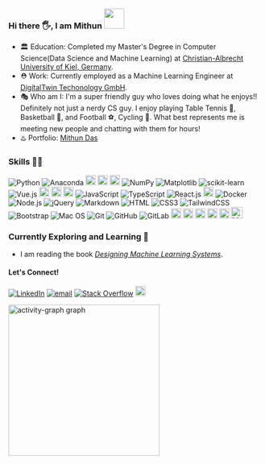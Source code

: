 ### Hi there 🖐, I am  **Mithun**  <img height="40" src="https://raw.githubusercontent.com/innng/innng/master/assets/kyubey.gif"/> 



- 🏛️ Education: Completed my Master's Degree in Computer Science(Data Science and Machine Learning) at [Christian-Albrecht University of Kiel, Germany](https://www.uni-kiel.de/de/).
- ⛑️ Work: Currently employed as a Machine Learning Engineer at [DigitalTwin Techonology GmbH](https://www.digitaltwin.technology/).
- 🎭 Who am I: I'm a super friendly guy who loves doing what he enjoys!! Definitely not just a nerdy CS guy. I enjoy playing Table Tennis 🏓, Basketball 🏀, and Football ⚽, Cycling 🚴. What best represents me is meeting new people and chatting with them for hours!
- ♨️ Portfolio: [Mithun Das](https://www.linkedin.com/in/mithun-das-2a179614a/)


### Skills 👨‍💻

![Python](https://img.shields.io/badge/Python-3776AB?style=flat-square&logo=python&logoColor=white)
![Anaconda](https://img.shields.io/badge/Anaconda-%2344A833.svg?style=flat-square&logo=anaconda&logoColor=white)
<img src="https://img.shields.io/badge/Colab-F9AB00?style=for-the-badge&logo=googlecolab&color=525252" alt="Colab" height="20">
<img src="https://img.shields.io/badge/TensorFlow-FF6F00?style=for-the-badge&logo=tensorflow&logoColor=white" alt="TensorFlow" height="20">
<img src="https://img.shields.io/badge/FastAPI-005571?style=for-the-badge&logo=fastapi" alt="fastapi" height="20">
![NumPy](https://img.shields.io/badge/numpy-%23013243.svg?style=flat-square&logo=numpy&logoColor=white)
![Matplotlib](https://img.shields.io/badge/Matplotlib-%23ffffff.svg?style=flat-square&logo=Matplotlib&logoColor=black)
![scikit-learn](https://img.shields.io/badge/scikit--learn-%23F7931E.svg?style=flat-square&logo=scikit-learn&logoColor=white)
![Vue.js](https://img.shields.io/badge/Vue.js-35495E?style=flat-square&logo=vue.js&logoColor=4FC08D)
<img src="https://img.shields.io/badge/fastapi-109989?style=for-the-badge&logo=FASTAPI&logoColor=white" alt="FASTAPI" height="20">
<img src="https://img.shields.io/badge/Jupyter-F37626.svg?&style=for-the-badge&logo=Jupyter&logoColor=white" alt="Jupyter" height="20">
<img src="https://img.shields.io/badge/R-276DC3?style=for-the-badge&logo=r&logoColor=white" alt="Jupyter" height="20">
![JavaScript](https://img.shields.io/badge/JavaScript-F7DF1E?style=flat-square&logo=javascript&logoColor=black)
![TypeScript](https://img.shields.io/badge/TypeScript-007ACC?style=flat-square&logo=typescript&logoColor=white)
![React.js](https://img.shields.io/badge/React.js-0081CB?style=flat-square&logo=react&logoColor=61DAFB)
<img src="https://img.shields.io/badge/Lodash-3492FF?style=for-the-badge&logo=lodash&logoColor=white" alt="Jupyter" height="20">
![Docker](https://img.shields.io/badge/Docker-0CC1F3?style=flat-square&logo=docker&logoColor=white)
![Node.js](https://img.shields.io/badge/Node.js-43853D?style=flat-square&logo=node.js&logoColor=white)
![jQuery](https://img.shields.io/badge/jQuery-0769AD?style=flat-square&logo=jquery&logoColor=white)
![Markdown](https://img.shields.io/badge/Markdown-000000?style=flat-square&logo=markdown&logoColor=white)
![HTML](https://img.shields.io/badge/HTML5-E34F26?style=flat-square&logo=html5&logoColor=white)
![CSS3](https://img.shields.io/badge/CSS3-1572B6?style=flat-square&logo=css3&logoColor=white)
![TailwindCSS](https://img.shields.io/badge/Tailwind_CSS-38B2AC?style=flat-square&logo=tailwind-css&logoColor=white)
![Bootstrap](https://img.shields.io/badge/Bootstrap-563D7C?style=flat-square&logo=bootstrap&logoColor=white)
![Mac OS](https://img.shields.io/badge/macOS-000000?style=flat-square&logo=apple&logoColor=white)
![Git](https://img.shields.io/badge/git-%23F05033.svg?style=flat-square&logo=git&logoColor=white)
![GitHub](https://img.shields.io/badge/github-%23121011.svg?style=flat-square&logo=github&logoColor=white)
![GitLab](https://img.shields.io/badge/gitlab-%23181717.svg?style=flat-square&logo=gitlab&logoColor=white)
<img src="https://img.shields.io/badge/Insomnia-5849be?style=for-the-badge&logo=Insomnia&logoColor=white" alt="Insomnia" height="20">
<img src="https://img.shields.io/badge/Postman-FF6C37?style=for-the-badge&logo=Postman&logoColor=white" alt="Postman" height="20">
<img src="https://img.shields.io/badge/MongoDB-4EA94B?style=for-the-badge&logo=mongodb&logoColor=white" alt="MongoDB" height="20">
<img src="https://img.shields.io/badge/Material--UI-0081CB?style=for-the-badge&logo=material-ui&logoColor=white" alt="Material UI" height="20">
<img src="https://img.shields.io/badge/Jest-323330?style=for-the-badge&logo=Jest&logoColor=white" alt="Jest" height="20">
<img src="https://img.shields.io/badge/MySQL-00000F?style=for-the-badge&logo=mysql&logoColor=white" alt="MySQL" height="23">

### Currently Exploring and Learning 🧠 

- I am reading the book [*Designing Machine Learning Systems*](https://www.google.de/books/edition/Designing_Machine_Learning_Systems/EThwEAAAQBAJ?hl=en&gbpv=0).  







#### Let's Connect!

[![LinkedIn](https://img.shields.io/badge/LinkedIn-%230077B5.svg?style=flat-square&logo=linkedin&logoColor=white)](https://www.linkedin.com/in/mithun-das-2a179614a/)
[![email](https://img.shields.io/badge/Email-D14836?style=flat-square&logo=gmail&logoColor=white)](mailto:mithund654@gmail.com)
[![Stack Overflow](https://img.shields.io/badge/-Stackoverflow-FE7A16?style=flat-square&logo=stack-overflow&logoColor=white)](https://stackoverflow.com/users/11016112/mithun-das)
<a href="https://discord.com/users/mithunjack">
  <img src="https://img.shields.io/badge/Discord-5865F2?style=for-the-badge&logo=discord&logoColor=white" alt="Discord" height="20">
</a>

<div align="left">
  <img src="https://github-readme-activity-graph.vercel.app/graph?username=Mithunjack&radius=16&theme=react-dark&area=true&order=5" height="300" alt="activity-graph graph"  />
</div>




